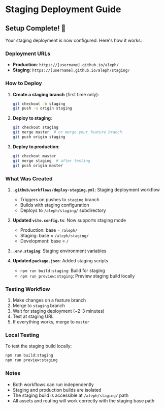 # Staging Deployment Guide

## Setup Complete! 🎉

Your staging deployment is now configured. Here's how it works:

### Deployment URLs
- **Production**: `https://[username].github.io/aleph/`
- **Staging**: `https://[username].github.io/aleph/staging/`

### How to Deploy

1. **Create a staging branch** (first time only):
   ```bash
   git checkout -b staging
   git push -u origin staging
   ```

2. **Deploy to staging**:
   ```bash
   git checkout staging
   git merge master  # or merge your feature branch
   git push origin staging
   ```

3. **Deploy to production**:
   ```bash
   git checkout master
   git merge staging  # after testing
   git push origin master
   ```

### What Was Created

1. **`.github/workflows/deploy-staging.yml`**: Staging deployment workflow
   - Triggers on pushes to `staging` branch
   - Builds with staging configuration
   - Deploys to `/aleph/staging/` subdirectory

2. **Updated `vite.config.ts`**: Now supports staging mode
   - Production: base = `/aleph/`
   - Staging: base = `/aleph/staging/`
   - Development: base = `/`

3. **`.env.staging`**: Staging environment variables

4. **Updated `package.json`**: Added staging scripts
   - `npm run build:staging`: Build for staging
   - `npm run preview:staging`: Preview staging build locally

### Testing Workflow

1. Make changes on a feature branch
2. Merge to `staging` branch
3. Wait for staging deployment (~2-3 minutes)
4. Test at staging URL
5. If everything works, merge to `master`

### Local Testing

To test the staging build locally:
```bash
npm run build:staging
npm run preview:staging
```

### Notes

- Both workflows can run independently
- Staging and production builds are isolated
- The staging build is accessible at `/aleph/staging/` path
- All assets and routing will work correctly with the staging base path